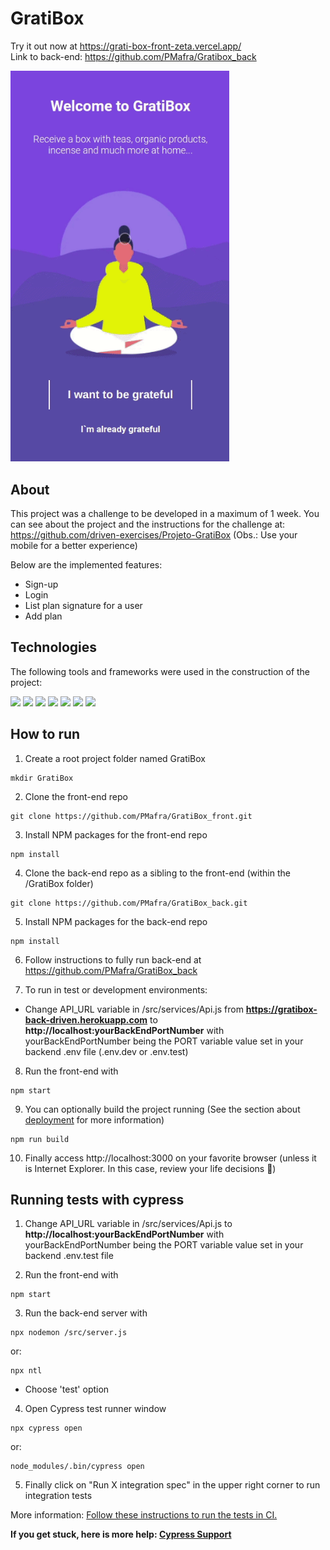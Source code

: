 # GratiBox

Try it out now at https://grati-box-front-zeta.vercel.app/ <br>
Link to back-end: https://github.com/PMafra/Gratibox_back

<img width="350px" heigth="350px" src="./Gratibox.gif" />

## About

This project was a challenge to be developed in a maximum of 1 week. You can see about the project and the instructions for the challenge at:
https://github.com/driven-exercises/Projeto-GratiBox
(Obs.: Use your mobile for a better experience)

Below are the implemented features:

- Sign-up
- Login
- List plan signature for a user
- Add plan

## Technologies
The following tools and frameworks were used in the construction of the project:<br>
<p>
  <img src="https://img.shields.io/badge/-Javascript-purple?style=for-the-badge" />
  <img src="https://img.shields.io/badge/-React-purple?style=for-the-badge" />
  <img src="https://img.shields.io/badge/-Styled_components-purple?style=for-the-badge" />
  <img src="https://img.shields.io/badge/-React_router-purple?style=for-the-badge" />
  <img src="https://img.shields.io/badge/-Axios-purple?style=for-the-badge" />
  <img src="https://img.shields.io/badge/-Cypress-purple?style=for-the-badge" />
  <img src="https://img.shields.io/badge/-Trello-purple?style=for-the-badge" />
</p>

## How to run

1. Create a root project folder named GratiBox
```
mkdir GratiBox
```
2. Clone the front-end repo
```
git clone https://github.com/PMafra/GratiBox_front.git
```
3. Install NPM packages for the front-end repo
```
npm install
```
4. Clone the back-end repo as a sibling to the front-end (within the /GratiBox folder)
```
git clone https://github.com/PMafra/GratiBox_back.git
```
5. Install NPM packages for the back-end repo
```
npm install
```
6. Follow instructions to fully run back-end at https://github.com/PMafra/GratiBox_back

7. To run in test or development environments:
* Change API_URL variable in /src/services/Api.js from **https://gratibox-back-driven.herokuapp.com** to **http://localhost:yourBackEndPortNumber** with yourBackEndPortNumber being the PORT variable value set in your backend .env file (.env.dev or .env.test)

8. Run the front-end with
```
npm start
```
9. You can optionally build the project running (See the section about [deployment](https://facebook.github.io/create-react-app/docs/deployment) for more information)
```
npm run build
```
10. Finally access http://localhost:3000 on your favorite browser (unless it is Internet Explorer. In this case, review your life decisions :eyes:)

## Running tests with cypress

1. Change API_URL variable in /src/services/Api.js to **http://localhost:yourBackEndPortNumber** with yourBackEndPortNumber being the PORT variable value set in your backend .env.test file

2. Run the front-end with
```
npm start
```
3. Run the back-end server with
```
npx nodemon /src/server.js
```
   or:
```
npx ntl
```
* Choose 'test' option

4. Open Cypress test runner window
```
npx cypress open
```
   or: 
```
node_modules/.bin/cypress open
```
5. Finally click on "Run X integration spec" in the upper right corner to run integration tests

More information: [Follow these instructions to run the tests in CI.](https://on.cypress.io/continuous-integration)

**If you get stuck, here is more help: [Cypress Support](https://on.cypress.io/support)**




